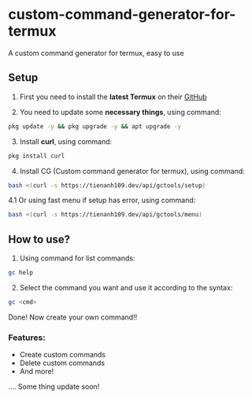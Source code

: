 # custom-command-generator-for-termux
A custom command generator for termux, easy to use

## Setup
1. First you need to install the **latest Termux** on their [GitHub](#)

2. You need to update some **necessary things**, using command:
```bash
pkg update -y && pkg upgrade -y && apt upgrade -y
```

3. Install **curl**, using command:
```bash
pkg install curl
```

4. Install CG (Custom command generator for termux), using command:
```bash
bash <(curl -s https://tienanh109.dev/api/gctools/setup) 
```
4.1 Or using fast menu if setup has error, using command:
```bash
bash <(curl -s https://tienanh109.dev/api/gctools/menu) 
```

## How to use?
1. Using command for list commands:
```bash
gc help
```
2. Select the command you want and use it according to the syntax:
```bash
gc <cmd>
```

Done! Now create your own command!!

### Features:
- Create custom commands
- Delete custom commands
- And more!


.... Some thing update soon!
